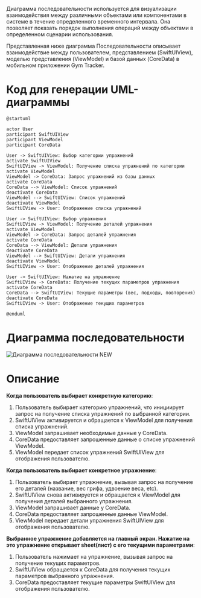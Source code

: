 Диаграмма последовательности используется для визуализации взаимодействия между различными объектами или компонентами в системе в течение определенного временного интервала. Она позволяет показать порядок выполнения операций между объектами в определенном сценарии использования.


Представленная ниже диаграмма Последовательности описывает взаимодействие между пользователем, представлением (SwiftUIView), моделью представления (ViewModel) и базой данных (CoreData) в мобильном приложении Gym Tracker.

# Код для генерации UML-диаграммы
```
@startuml

actor User
participant SwiftUIView
participant ViewModel
participant CoreData

User -> SwiftUIView: Выбор категории упражнений
activate SwiftUIView
SwiftUIView -> ViewModel: Получение списка упражнений по категории
activate ViewModel
ViewModel -> CoreData: Запрос упражнений из базы данных
activate CoreData
CoreData --> ViewModel: Список упражнений
deactivate CoreData
ViewModel --> SwiftUIView: Список упражнений
deactivate ViewModel
SwiftUIView -> User: Отображение списка упражнений

User -> SwiftUIView: Выбор упражнения
SwiftUIView -> ViewModel: Получение деталей упражнения
activate ViewModel
ViewModel -> CoreData: Запрос деталей упражнения
activate CoreData
CoreData --> ViewModel: Детали упражнения
deactivate CoreData
ViewModel --> SwiftUIView: Детали упражнения
deactivate ViewModel
SwiftUIView -> User: Отображение деталей упражнения

User -> SwiftUIView: Нажатие на упражнение
SwiftUIView -> CoreData: Получение текущих параметров упражнения
activate CoreData
CoreData --> SwiftUIView: Текущие параметры (вес, подходы, повторения)
deactivate CoreData
SwiftUIView -> User: Отображение текущих параметров

@enduml
```

# Диаграмма последовательности
![Диаграмма последовательности NEW](https://github.com/KwaziLi/LabRab3/assets/78913919/17f09645-e931-4883-a207-042c7552a675)

# Описание
**Когда пользователь выбирает конкретную категорию**:
1. Пользователь выбирает категорию упражнений, что инициирует запрос на получение списка упражнений по выбранной категории.
2. SwiftUIView активируется и обращается к ViewModel для получения списка упражнений.
3. ViewModel запрашивает необходимые данные у CoreData.
4. CoreData предоставляет запрошенные данные о списке упражнений ViewModel.
5. ViewModel передает список упражнений SwiftUIView для отображения пользователю.

**Когда пользователь выбирает конкретное упражнение**:
1. Пользователь выбирает упражнение, вызывая запрос на получение его деталей (название, вес грифа, удвоение веса, etc).
2. SwiftUIView снова активируется и обращается к ViewModel для получения деталей выбранного упражнения.
3. ViewModel запрашивает данные у CoreData.
4. CoreData предоставляет запрошенные данные ViewModel.
5. ViewModel передает детали упражнения SwiftUIView для отображения пользователю.

**Выбранное упражнение добавляется на главный экран. Нажатие на это упражнение открывает sheet(лист) с его текущими параметрами**:
1. Пользователь нажимает на упражнение, вызывая запрос на получение текущих параметров.
2. SwiftUIView обращается к CoreData для получения текущих параметров выбранного упражнения.
3. CoreData предоставляет текущие параметры SwiftUIView для отображения пользователю.

